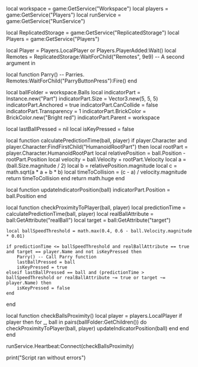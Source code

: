 local workspace = game:GetService("Workspace")
local players = game:GetService("Players")
local runService = game:GetService("RunService")

local ReplicatedStorage = game:GetService("ReplicatedStorage")
local Players = game:GetService("Players")

local Player = Players.LocalPlayer or Players.PlayerAdded:Wait()
local Remotes = ReplicatedStorage:WaitForChild("Remotes", 9e9) -- A second argument in 

local function Parry() -- Parries.
    Remotes:WaitForChild("ParryButtonPress"):Fire()
end 

local ballFolder = workspace.Balls
local indicatorPart = Instance.new("Part")
indicatorPart.Size = Vector3.new(5, 5, 5)
indicatorPart.Anchored = true
indicatorPart.CanCollide = false
indicatorPart.Transparency = 1
indicatorPart.BrickColor = BrickColor.new("Bright red")
indicatorPart.Parent = workspace

local lastBallPressed = nil
local isKeyPressed = false

local function calculatePredictionTime(ball, player)
    if player.Character and player.Character:FindFirstChild("HumanoidRootPart") then
        local rootPart = player.Character.HumanoidRootPart
        local relativePosition = ball.Position - rootPart.Position
        local velocity = ball.Velocity + rootPart.Velocity 
        local a = (ball.Size.magnitude / 2) 
        local b = relativePosition.magnitude
        local c = math.sqrt(a * a + b * b)
        local timeToCollision = (c - a) / velocity.magnitude
        return timeToCollision
    end
    return math.huge
end

local function updateIndicatorPosition(ball)
    indicatorPart.Position = ball.Position
end

local function checkProximityToPlayer(ball, player)
    local predictionTime = calculatePredictionTime(ball, player)
    local realBallAttribute = ball:GetAttribute("realBall")
    local target = ball:GetAttribute("target")
    
    local ballSpeedThreshold = math.max(0.4, 0.6 - ball.Velocity.magnitude * 0.01)

    if predictionTime <= ballSpeedThreshold and realBallAttribute == true and target == player.Name and not isKeyPressed then
        Parry() -- Call Parry function
        lastBallPressed = ball
        isKeyPressed = true
    elseif lastBallPressed == ball and (predictionTime > ballSpeedThreshold or realBallAttribute ~= true or target ~= player.Name) then
        isKeyPressed = false
    end
end

local function checkBallsProximity()
    local player = players.LocalPlayer
    if player then
        for _, ball in pairs(ballFolder:GetChildren()) do
            checkProximityToPlayer(ball, player)
            updateIndicatorPosition(ball)
        end
    end
end

runService.Heartbeat:Connect(checkBallsProximity)

print("Script ran without errors")
